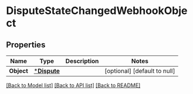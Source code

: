 # DisputeStateChangedWebhookObject

## Properties
Name | Type | Description | Notes
------------ | ------------- | ------------- | -------------
**Object** | [***Dispute**](Dispute.md) |  | [optional] [default to null]

[[Back to Model list]](../README.md#documentation-for-models) [[Back to API list]](../README.md#documentation-for-api-endpoints) [[Back to README]](../README.md)

